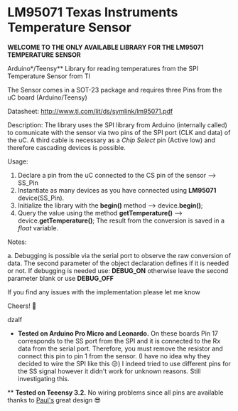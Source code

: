 # LM95071 Texas Instruments Temperature Sensor

**WELCOME TO THE ONLY AVAILABLE LIBRARY FOR THE LM95071 TEMPERATURE SENSOR** 

Arduino*/Teensy** Library for reading temperatures from the SPI Temperature Sensor from TI

The Sensor comes in a SOT-23 package and requires three Pins from the uC board (Arduino/Teensy)

Datasheet: http://www.ti.com/lit/ds/symlink/lm95071.pdf

Description: The library uses the SPI library from Arduino (internally called) to comunicate with the sensor via two pins of the SPI port (CLK and data) of the uC. A third cable is necessary as a *Chip Select* pin (Active low) and therefore cascading devices is possible.

Usage: 

1. Declare a pin from the uC connected to the CS pin of the sensor --> SS_Pin
2. Instantiate as many devices as you have connected using **LM95071** device(SS_Pin). 
3. Initialize the library with the **begin()** method --> device.**begin()**;
4. Query the value using the method **getTemperature()** --> device.**getTemperature()**;  The result from the conversion is saved in a *float* variable.

Notes:

a. Debugging is possible via the serial port to observe the raw conversion of data. The second parameter of the object declaration defines if it is needed or not.
    If debugging is needed use: **DEBUG_ON** otherwise leave the second parameter blank or use **DEBUG_OFF**
    

If you find any issues with the implementation please let me know

Cheers!  :beer:

dzalf

* __Tested on Arduino Pro Micro and Leonardo.__ On these boards Pin 17 corresponds to the SS port from the SPI and it is connected to the Rx data from the serial port. Therefore, you must remove the resistor and connect this pin to pin 1 from the sensor. (I have no idea why they decided to wire the SPI like this :unamused:) I indeed tried to use different pins for the SS signal however it didn't work for unknown reasons. Still investigating this.

** __Tested on Teeensy 3.2.__ No wiring problems since all pins are available thanks to [Paul's](https://www.pjrc.com/teensy/) great design :sunglasses:
